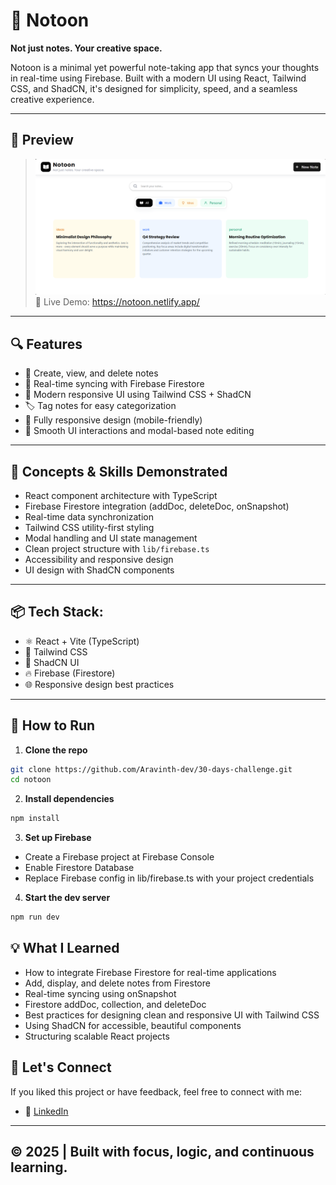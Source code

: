 # 📝 Notoon  
**Not just notes. Your creative space.**

Notoon is a minimal yet powerful note-taking app that syncs your thoughts in real-time using Firebase. Built with a modern UI using React, Tailwind CSS, and ShadCN, it's designed for simplicity, speed, and a seamless creative experience.

---


## 📸 Preview
> ![Feel Note Screenshot](./public/Screenshot%202025-08-06%20005341.png)
>🔗 Live Demo: https://notoon.netlify.app/
---

## 🔍 Features

- 📄 Create, view, and delete notes
- 🔄 Real-time syncing with Firebase Firestore
- 🎨 Modern responsive UI using Tailwind CSS + ShadCN
- 🏷️ Tag notes for easy categorization
- 📱 Fully responsive design (mobile-friendly)
- 🧩 Smooth UI interactions and modal-based note editing

---

## 🧠 Concepts & Skills Demonstrated

- React component architecture with TypeScript
- Firebase Firestore integration (addDoc, deleteDoc, onSnapshot)
- Real-time data synchronization
- Tailwind CSS utility-first styling
- Modal handling and UI state management
- Clean project structure with `lib/firebase.ts`
- Accessibility and responsive design
- UI design with ShadCN components

---

## 📦 Tech Stack:

- ⚛️ React + Vite (TypeScript)
- 🎨 Tailwind CSS
- 🧩 ShadCN UI
- 🔥 Firebase (Firestore)
- 🌐 Responsive design best practices

---

## 🚀 How to Run

1. **Clone the repo**

```bash
git clone https://github.com/Aravinth-dev/30-days-challenge.git
cd notoon
```
2. **Install dependencies**

```bash
npm install
```

3. **Set up Firebase**

- Create a Firebase project at Firebase Console
- Enable Firestore Database
- Replace Firebase config in lib/firebase.ts with your project credentials

4. **Start the dev server**

```bash
npm run dev
```

## 💡 What I Learned
- How to integrate Firebase Firestore for real-time applications
- Add, display, and delete notes from Firestore
- Real-time syncing using onSnapshot
- Firestore addDoc, collection, and deleteDoc
- Best practices for designing clean and responsive UI with Tailwind CSS
- Using ShadCN for accessible, beautiful components
- Structuring scalable React projects


## 🙌 Let's Connect

If you liked this project or have feedback, feel free to connect with me:

- 💼 [LinkedIn](https://www.linkedin.com/in/aravinth-dev/)

---

## © 2025 | Built with focus, logic, and continuous learning.


